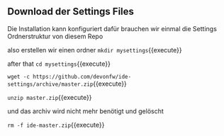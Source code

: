 ## Download der Settings Files

Die Installation kann konfiguriert dafür brauchen wir einmal die Settings Ordnerstruktur von diesem Repo

also erstellen wir einen ordner
`mkdir mysettings`{{execute}}

after that
`cd mysettings`{{execute}}

`wget -c https://github.com/devonfw/ide-settings/archive/master.zip`{{execute}}


`unzip master.zip`{{execute}}

und das archiv wird nicht mehr benötigt und gelöscht

`rm -f ide-master.zip`{{execute}}